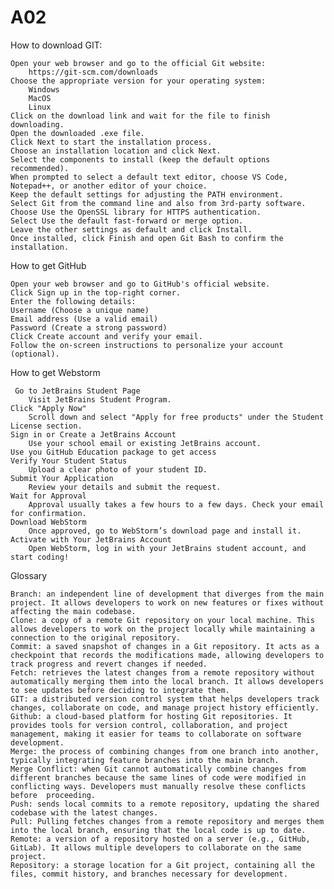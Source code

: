# A02

How to download GIT:

    Open your web browser and go to the official Git website:
        https://git-scm.com/downloads 
    Choose the appropriate version for your operating system:
        Windows
        MacOS
        Linux
    Click on the download link and wait for the file to finish downloading.
    Open the downloaded .exe file.
    Click Next to start the installation process.
    Choose an installation location and click Next.
    Select the components to install (keep the default options recommended).
    When prompted to select a default text editor, choose VS Code, Notepad++, or another editor of your choice.
    Keep the default settings for adjusting the PATH environment.
    Select Git from the command line and also from 3rd-party software.
    Choose Use the OpenSSL library for HTTPS authentication.
    Select Use the default fast-forward or merge option.
    Leave the other settings as default and click Install.
    Once installed, click Finish and open Git Bash to confirm the installation.

How to get GitHub

    Open your web browser and go to GitHub's official website.
    Click Sign up in the top-right corner.
    Enter the following details:
    Username (Choose a unique name)
    Email address (Use a valid email)
    Password (Create a strong password)
    Click Create account and verify your email.
    Follow the on-screen instructions to personalize your account (optional).

How to get Webstorm

     Go to JetBrains Student Page
        Visit JetBrains Student Program.
    Click "Apply Now"
        Scroll down and select "Apply for free products" under the Student License section.
    Sign in or Create a JetBrains Account
        Use your school email or existing JetBrains account.
    Use you GitHub Education package to get access
    Verify Your Student Status
        Upload a clear photo of your student ID.
    Submit Your Application
        Review your details and submit the request.
    Wait for Approval
        Approval usually takes a few hours to a few days. Check your email for confirmation.
    Download WebStorm
        Once approved, go to WebStorm’s download page and install it.
    Activate with Your JetBrains Account
        Open WebStorm, log in with your JetBrains student account, and start coding!



Glossary

    Branch: an independent line of development that diverges from the main project. It allows developers to work on new features or fixes without affecting the main codebase.
    Clone: a copy of a remote Git repository on your local machine. This allows developers to work on the project locally while maintaining a connection to the original repository.
    Commit: a saved snapshot of changes in a Git repository. It acts as a checkpoint that records the modifications made, allowing developers to track progress and revert changes if needed.
    Fetch: retrieves the latest changes from a remote repository without automatically merging them into the local branch. It allows developers to see updates before deciding to integrate them.
    GIT: a distributed version control system that helps developers track changes, collaborate on code, and manage project history efficiently.
    Github: a cloud-based platform for hosting Git repositories. It provides tools for version control, collaboration, and project management, making it easier for teams to collaborate on software development.
    Merge: the process of combining changes from one branch into another, typically integrating feature branches into the main branch.
    Merge Conflict: when Git cannot automatically combine changes from different branches because the same lines of code were modified in conflicting ways. Developers must manually resolve these conflicts before  proceeding.
    Push: sends local commits to a remote repository, updating the shared codebase with the latest changes.
    Pull: Pulling fetches changes from a remote repository and merges them into the local branch, ensuring that the local code is up to date.
    Remote: a version of a repository hosted on a server (e.g., GitHub, GitLab). It allows multiple developers to collaborate on the same project.
    Repository: a storage location for a Git project, containing all the files, commit history, and branches necessary for development.
